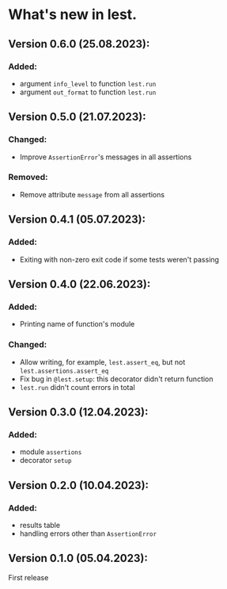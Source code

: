 # What's new in lest.

## Version 0.6.0 (25.08.2023):

### Added:

 + argument `info_level` to function `lest.run`
 + argument `out_format` to function `lest.run`

## Version 0.5.0 (21.07.2023):

### Changed:

 + Improve `AssertionError`'s messages in all assertions

### Removed:

 + Remove attribute `message` from all assertions

## Version 0.4.1 (05.07.2023):

### Added:

 + Exiting with non-zero exit code if some tests weren't passing

## Version 0.4.0 (22.06.2023):

### Added:

 + Printing name of function's module

### Changed:

 + Allow writing, for example, `lest.assert_eq`, but not `lest.assertions.assert_eq`
 + Fix bug in `@lest.setup`: this decorator didn't return function
 + `lest.run` didn't count errors in total

## Version 0.3.0 (12.04.2023):

### Added:

 + module `assertions`
 + decorator `setup`

## Version 0.2.0 (10.04.2023):

### Added:

 + results table
 + handling errors other than `AssertionError`

## Version 0.1.0 (05.04.2023):

First release
